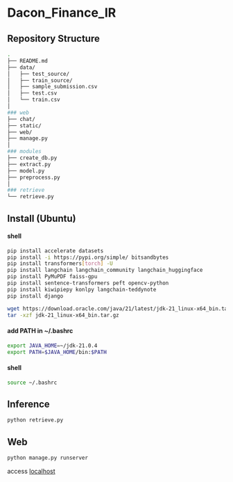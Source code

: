 # Dacon_Finance_IR
## Repository Structure
``` bash
.
├── README.md
├── data/
│   ├── test_source/
│   ├── train_source/
│   ├── sample_submission.csv
│   ├── test.csv
│   └── train.csv
│
### web
├── chat/
├── static/
├── web/
├── manage.py
│
### modules
├── create_db.py
├── extract.py
├── model.py
├── preprocess.py
│
### retrieve
└── retrieve.py
```

## Install (Ubuntu)
#### shell
```bash
pip install accelerate datasets
pip install -i https://pypi.org/simple/ bitsandbytes
pip install transformers[torch] -U
pip install langchain langchain_community langchain_huggingface
pip install PyMuPDF faiss-gpu
pip install sentence-transformers peft opencv-python
pip install kiwipiepy konlpy langchain-teddynote
pip install django
```
```bash
wget https://download.oracle.com/java/21/latest/jdk-21_linux-x64_bin.tar.gz
tar -xzf jdk-21_linux-x64_bin.tar.gz
```
#### add PATH in ~/.bashrc
```bash
export JAVA_HOME=~/jdk-21.0.4
export PATH=$JAVA_HOME/bin:$PATH
```
#### shell
```bash
source ~/.bashrc
```

## Inference
```bash
python retrieve.py
```

## Web
```bash
python manage.py runserver
```
access [localhost](http://127.0.0.1:8000/)
